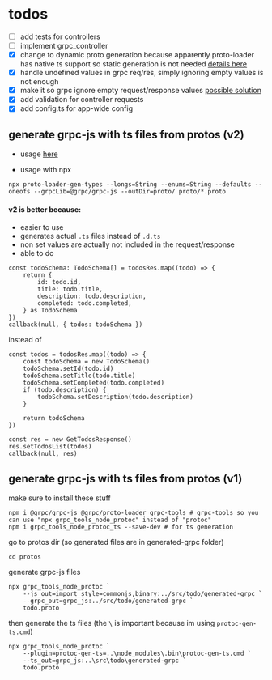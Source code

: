 # todos

-   [ ] add tests for controllers
-   [ ] implement grpc_controller
-   [x] change to dynamic proto generation because apparently proto-loader has native ts support so static generation is not needed [details here](https://github.com/grpc/grpc-node/tree/master/packages/proto-loader)
-   [x] handle undefined values in grpc req/res, simply ignoring empty values is not enough
-   [x] make it so grpc ignore empty request/response values [possible solution](https://github.com/grpc/grpc-node/issues/2362)
-   [x] add validation for controller requests
-   [x] add config.ts for app-wide config

## generate grpc-js with ts files from protos (v2)

-   usage [here](https://github.com/grpc/grpc-node/tree/master/packages/proto-loader#example-usage)

-   usage with npx

```
npx proto-loader-gen-types --longs=String --enums=String --defaults --oneofs --grpcLib=@grpc/grpc-js --outDir=proto/ proto/*.proto
```

#### v2 is better because:

-   easier to use
-   generates actual `.ts` files instead of `.d.ts`
-   non set values are actually not included in the request/response
-   able to do

```
const todoSchema: TodoSchema[] = todosRes.map((todo) => {
    return {
        id: todo.id,
        title: todo.title,
        description: todo.description,
        completed: todo.completed,
    } as TodoSchema
})
callback(null, { todos: todoSchema })
```

instead of

```
const todos = todosRes.map((todo) => {
    const todoSchema = new TodoSchema()
    todoSchema.setId(todo.id)
    todoSchema.setTitle(todo.title)
    todoSchema.setCompleted(todo.completed)
    if (todo.description) {
        todoSchema.setDescription(todo.description)
    }

    return todoSchema
})

const res = new GetTodosResponse()
res.setTodosList(todos)
callback(null, res)
```

## generate grpc-js with ts files from protos (v1)

make sure to install these stuff

```
npm i @grpc/grpc-js @grpc/proto-loader grpc-tools # grpc-tools so you can use "npx grpc_tools_node_protoc" instead of "protoc"
npm i grpc_tools_node_protoc_ts --save-dev # for ts generation
```

go to protos dir (so generated files are in generated-grpc folder)

```
cd protos
```

generate grpc-js files

```
npx grpc_tools_node_protoc `
    --js_out=import_style=commonjs,binary:../src/todo/generated-grpc `
    --grpc_out=grpc_js:../src/todo/generated-grpc `
    todo.proto
```

then generate the ts files (the `\` is important because im using `protoc-gen-ts.cmd`)

```
npx grpc_tools_node_protoc `
    --plugin=protoc-gen-ts=..\node_modules\.bin\protoc-gen-ts.cmd `
    --ts_out=grpc_js:..\src\todo\generated-grpc `
    todo.proto
```
